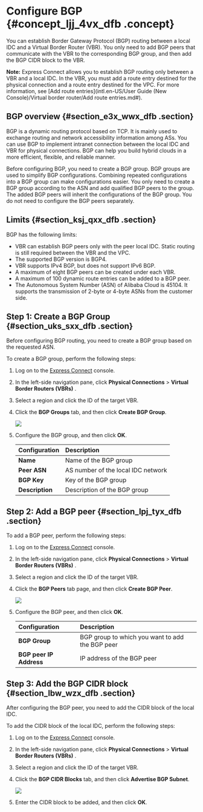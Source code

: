 # Configure BGP {#concept_ljj_4vx_dfb .concept}

You can establish Border Gateway Protocol \(BGP\) routing between a local IDC and a Virtual Border Router \(VBR\). You only need to add BGP peers that communicate with the VBR to the corresponding BGP group, and then add the BGP CIDR block to the VBR.

**Note:** Express Connect allows you to establish BGP routing only between a VBR and a local IDC. In the VBR, you must add a route entry destined for the physical connection and a route entry destined for the VPC. For more information, see [Add route entries](intl.en-US/User Guide (New Console)/Virtual border router/Add route entries.md#).

## BGP overview {#section_e3x_wwx_dfb .section}

BGP is a dynamic routing protocol based on TCP. It is mainly used to exchange routing and network accessibility information among ASs. You can use BGP to implement intranet connection between the local IDC and VBR for physical connections. BGP can help you build hybrid clouds in a more efficient, flexible, and reliable manner.

Before configuring BGP, you need to create a BGP group. BGP groups are used to simplify BGP configurations. Combining repeated configurations into a BGP group can make configurations easier. You only need to create a BGP group according to the ASN and add qualified BGP peers to the group. The added BGP peers will inherit the configurations of the BGP group. You do not need to configure the BGP peers separately.

## Limits {#section_ksj_qxx_dfb .section}

BGP has the following limits:

-   VBR can establish BGP peers only with the peer local IDC. Static routing is still required between the VBR and the VPC.
-   The supported BGP version is BGP4.
-   VBR supports IPv4 BGP, but does not support IPv6 BGP.
-   A maximum of eight BGP peers can be created under each VBR.
-   A maximum of 100 dynamic route entries can be added to a BGP peer.
-   The Autonomous System Number \(ASN\) of Alibaba Cloud is 45104. It supports the transmission of 2-byte or 4-byte ASNs from the customer side.

## Step 1: Create a BGP Group {#section_uks_sxx_dfb .section}

Before configuring BGP routing, you need to create a BGP group based on the requested ASN.

To create a BGP group, perform the following steps:

1.  Log on to the [Express Connect](https://expressconnectnext.console.aliyun.com) console.
2.  In the left-side navigation pane, click **Physical Connections** \> **Virtual Border Routers \(VBRs\)** .
3.  Select a region and click the ID of the target VBR.
4.  Click the **BGP Groups** tab, and then click **Create BGP Group**.

    ![](http://static-aliyun-doc.oss-cn-hangzhou.aliyuncs.com/assets/img/21437/155417260812049_en-US.png)

5.  Configure the BGP group, and then click **OK**.

    |Configuration|Description|
    |:------------|:----------|
    |**Name**|Name of the BGP group|
    |**Peer ASN**|AS number of the local IDC network|
    |**BGP Key**|Key of the BGP group|
    |**Description**|Description of the BGP group|


## Step 2: Add a BGP peer {#section_lpj_tyx_dfb .section}

To add a BGP peer, perform the following steps:

1.  Log on to the [Express Connect](https://expressconnectnext.console.aliyun.com) console.
2.  In the left-side navigation pane, click **Physical Connections** \> **Virtual Border Routers \(VBRs\)** .
3.  Select a region and click the ID of the target VBR.
4.  Click the **BGP Peers** tab page, and then click **Create BGP Peer**.

    ![](http://static-aliyun-doc.oss-cn-hangzhou.aliyuncs.com/assets/img/21437/155417260812050_en-US.png)

5.  Configure the BGP peer, and then click **OK**.

    |Configuration|Description|
    |:------------|:----------|
    |**BGP Group**|BGP group to which you want to add the BGP peer|
    |**BGP peer IP Address**|IP address of the BGP peer|


## Step 3: Add the BGP CIDR block {#section_lbw_wzx_dfb .section}

After configuring the BGP peer, you need to add the CIDR block of the local IDC.

To add the CIDR block of the local IDC, perform the following steps:

1.  Log on to the [Express Connect](https://expressconnectnext.console.aliyun.com) console.
2.  In the left-side navigation pane, click **Physical Connections** \> **Virtual Border Routers \(VBRs\)** .
3.  Select a region and click the ID of the target VBR.
4.  Click the **BGP CIDR Blocks** tab, and then click **Advertise BGP Subnet**.

    ![](http://static-aliyun-doc.oss-cn-hangzhou.aliyuncs.com/assets/img/21437/155417260812051_en-US.png)

5.  Enter the CIDR block to be added, and then click **OK**.

